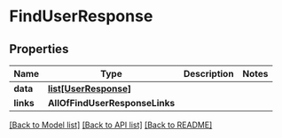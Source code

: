 # FindUserResponse

## Properties
Name | Type | Description | Notes
------------ | ------------- | ------------- | -------------
**data** | [**list[UserResponse]**](UserResponse.md) |  | 
**links** | **AllOfFindUserResponseLinks** |  | 

[[Back to Model list]](../README.md#documentation-for-models) [[Back to API list]](../README.md#documentation-for-api-endpoints) [[Back to README]](../README.md)

